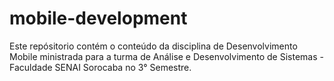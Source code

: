 # mobile-development
Este repósitorio contém o conteúdo da disciplina de Desenvolvimento Mobile ministrada para a turma de Análise e Desenvolvimento de Sistemas - Faculdade SENAI Sorocaba no 3° Semestre.

